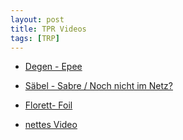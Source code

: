 ```yaml
---
layout: post
title: TPR Videos
tags: [TRP]
---
```


* [Degen - Epee](https://www.youtube.com/watch?v=88mBQ2u2Wb0)
* [Säbel - Sabre / Noch nicht im Netz?]()
* [Florett- Foil](https://www.youtube.com/watch?v=g-P_q5gdvRM)

* [nettes Video](https://www.youtube.com/watch?v=h2DXCAWI8gU)